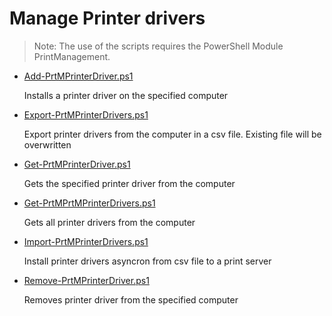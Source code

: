 # Manage Printer drivers

> Note: The use of the scripts requires the PowerShell Module PrintManagement.

+ [Add-PrtMPrinterDriver.ps1](./Add-PrtMPrinterDriver.ps1)

  Installs a printer driver on the specified computer

+ [Export-PrtMPrinterDrivers.ps1](./Export-PrtMPrinterDrivers.ps1)

  Export printer drivers from the computer in a csv file. Existing file will be overwritten

+ [Get-PrtMPrinterDriver.ps1](./Get-PrtMPrinterDriver.ps1)

  Gets the specified printer driver from the computer

+ [Get-PrtMPrtMPrinterDrivers.ps1](./Get-PrtMPrinterDrivers.ps1)

  Gets all printer drivers from the computer

+ [Import-PrtMPrinterDrivers.ps1](./Import-PrtMPrinterDrivers.ps1)

  Install printer drivers asyncron from csv file to a print server

+ [Remove-PrtMPrinterDriver.ps1](./Remove-PrtMPrinterDriver.ps1)

  Removes printer driver from the specified computer
